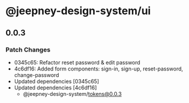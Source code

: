 # @jeepney-design-system/ui

## 0.0.3

### Patch Changes

- 0345c65: Refactor reset password & edit password
- 4c6df16: Added form components: sign-in, sign-up, reset-password, change-password
- Updated dependencies [0345c65]
- Updated dependencies [4c6df16]
  - @jeepney-design-system/tokens@0.0.3
